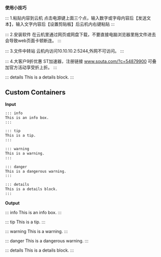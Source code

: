 **使用小技巧**

::: 1.粘贴内容到云机
点击电源键上面三个点，输入数字或字母内容后【发送文本】，输入文字内容后【设置剪贴板】后云机内右键粘贴
:::

::: 2.安装软件
在云机里通过网页或网盘下载，不要直接电脑浏览器里拖文件进去会导致web页面卡顿断连。
:::

::: 3.文件中转站
云机内访问10.10.10.2:5244,外网不可访问。
:::

::: 4.大客户9折优惠
ST加速器，注册链接 www.souta.com/?c=54879900
可叠加官方活动享受折上折。
:::

::: details
This is a details block.
:::
## Custom Containers

**Input**

```md
::: info
This is an info box.
:::

::: tip
This is a tip.
:::

::: warning
This is a warning.
:::

::: danger
This is a dangerous warning.
:::

::: details
This is a details block.
:::
```

**Output**

::: info
This is an info box.
:::

::: tip
This is a tip.
:::

::: warning
This is a warning.
:::

::: danger
This is a dangerous warning.
:::

::: details
This is a details block.
:::
